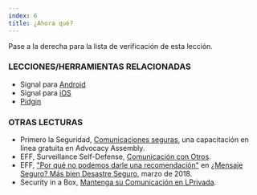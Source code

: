 ```yaml
---
index: 6
title: ¿Ahora qué?
---
```

Pase a la derecha para la lista de verificación de esta lección.

### LECCIONES/HERRAMIENTAS RELACIONADAS

*   Signal para [Android](umbrella://tools/messaging/s_signal-for-android.md)
*   Signal para [iOS](umbrella://tools/messaging/s_signal-for-ios.md)
*   [Pidgin](umbrella://tools/messaging/s_pidgin.md)

### OTRAS LECTURAS

*   Primero la Seguridad, [Comunicaciones seguras](https://advocacyassembly.org/en/courses/33/#/chapter/1/lesson/1), una capacitación en línea gratuita en Advocacy Assembly.
*   EFF, Surveillance Self-Defense, [Comunicación con Otros](https://ssd.eff.org/en/module/communicating-others).
*   EFF, ["Por qué no podemos darle una recomendación"](https://www.eff.org/deeplinks/2018/03/why-we-cant-give-you-recommendation) en [¿Mensaje Seguro? Más bien Desastre Seguro](https://www.eff.org/deeplinks/2018/03/secure-messaging-more-secure-mess), marzo de 2018.
*   Security in a Box, [Mantenga su Comunicación en LPrivada](https://securityinabox.org/en/guide/secure-communication).
